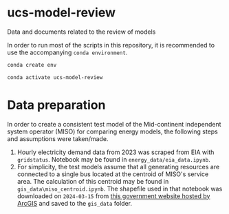 # ucs-model-review
Data and documents related to the review of models


In order to run most of the scripts in this repository, it is recommended to use the accompanying `conda environment`.

```bash
conda create env

conda activate ucs-model-review
```

# Data preparation

In order to create a consistent test model of the Mid-continent independent system operator (MISO) for comparing energy models, the following steps and assumptions were taken/made.

1. Hourly electricity demand data from 2023 was scraped from EIA with `gridstatus`. Notebook may be found in `energy_data/eia_data.ipynb`.
2. For simplicity, the test models assume that all generating resources are connected to a single bus located at the centroid of MISO's service area. The calculation of this centroid may be found in `gis_data\miso_centroid.ipynb`. The shapefile used in that notebook was downloaded on `2024-03-15` from [this
government website hosted by ArcGIS](https://hifld-geoplatform.opendata.arcgis.com/datasets/geoplatform::independent-system-operators-1/explore?location=32.576794%2C-95.679925%2C3.74) and saved to the `gis_data` folder.





